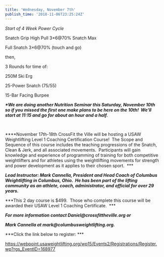 ```yaml
---
title: 'Wednesday, November 7th'
publish_time: '2018-11-06T23:25:24Z'
---
```


*Start of 4 Week Power Cycle*

Snatch Grip High Pull 3×6\@70% Snatch Max

Full Snatch 3×6\@70% (touch and go)

then,

3 Rounds for time of:

250M Ski Erg

25-Power Snatch (75/55)

15-Bar Facing Burpee

***\*We are doing another Nutrition Seminar this Saturday, November 10th
so if you missed the first one make plans to be here on the 10th!  We'll
start at 11:15 and go for about an hour and a half.***

 

***\*November 17th-18th CrossFit the Ville will be hosting a USAW
Weightlifting Level 1 Coaching Certification Course!  The Scope and
Sequence of this course includes the teaching progressions of the
Snatch, Clean & Jerk, and all associated movements.  Participants will
gain knowledge and experience of programming of training for both
competitive weightlifters and for athletes using the weightlifting
movements for strength and power development as it applies to their
chosen sport.  ***

***Lead Instructor: Mark Cannella, President and Head Coach of Columbus
Weightlifting in Columbus, Ohio.  He has been part of the lifting
community as an athlete, coach, administrator, and official for over 29
years.***

***This 2 day course is \$499.  Those who complete this course will be
awarded their USAW Level 1 Coaching Certificate.  ***

***For more information contact Daniel\@crossfittheville.org or***

***Mark Cannella at mark\@columbusweightlifting.org.***

***Click the link below to register: ***

<https://webpoint.usaweightlifting.org/wp15/Events2/Registrations/Register.wp?rgs_EventID=168977>

